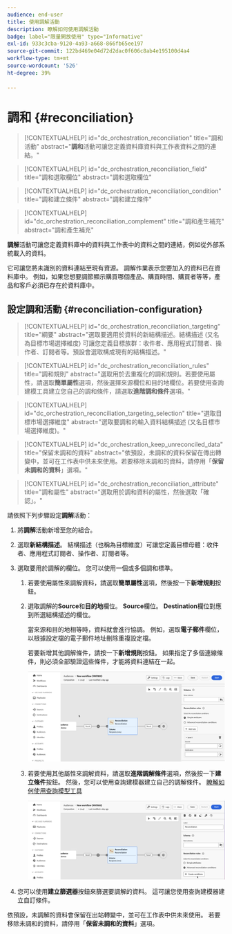 ```yaml
---
audience: end-user
title: 使用調解活動
description: 瞭解如何使用調解活動
badge: label="限量開放使用" type="Informative"
exl-id: 933c3cba-9120-4a93-a668-866fb65ee197
source-git-commit: 122bd469e04d72d2dac0f606c8ab4e195100d4a4
workflow-type: tm+mt
source-wordcount: '526'
ht-degree: 39%

---
```


# 調和 {#reconciliation}

>[!CONTEXTUALHELP]
>id="dc_orchestration_reconciliation"
>title="調和活動"
>abstract="**調和**&#x200B;活動可讓您定義資料庫資料與工作表資料之間的連結。"

>[!CONTEXTUALHELP]
>id="dc_orchestration_reconciliation_field"
>title="調和選取欄位"
>abstract="調和選取欄位"

>[!CONTEXTUALHELP]
>id="dc_orchestration_reconciliation_condition"
>title="調和建立條件"
>abstract="調和建立條件"

>[!CONTEXTUALHELP]
>id="dc_orchestration_reconciliation_complement"
>title="調和產生補充"
>abstract="調和產生補充"

**調解**&#x200B;活動可讓您定義資料庫中的資料與工作表中的資料之間的連結，例如從外部系統載入的資料。

<!--For example, the **Reconciliation** activity can be placed after a **Load file** activity to import non-standard data into the database. In this case, the **Reconciliation** activity lets you define the link between the data in the Adobe Campaign database and the data in the work table.-->

它可讓您將未識別的資料連結至現有資源。 調解作業表示您要加入的資料已在資料庫中。 例如，如果您想要調節顯示購買哪個產品、購買時間、購買者等等，產品和客戶必須已存在於資料庫中。

## 設定調和活動 {#reconciliation-configuration}

>[!CONTEXTUALHELP]
>id="dc_orchestration_reconciliation_targeting"
>title="綱要"
>abstract="選取要適用於資料的新結構描述。結構描述 (又名為目標市場選擇維度) 可讓您定義目標族群：收件者、應用程式訂閱者、操作者、訂閱者等。預設會選取構成現有的結構描述。"

>[!CONTEXTUALHELP]
>id="dc_orchestration_reconciliation_rules"
>title="調和規則"
>abstract="選取用於去重複化的調和規則。若要使用屬性，請選取&#x200B;**簡單屬性**&#x200B;選項，然後選擇來源欄位和目的地欄位。若要使用查詢建模工具建立您自己的調和條件，請選取&#x200B;**進階調和條件**&#x200B;選項。"

>[!CONTEXTUALHELP]
>id="dc_orchestration_reconciliation_targeting_selection"
>title="選取目標市場選擇維度"
>abstract="選取要調和的輸入資料結構描述 (又名目標市場選擇維度)。"

>[!CONTEXTUALHELP]
>id="dc_orchestration_keep_unreconciled_data"
>title="保留未調和的資料"
>abstract="依預設，未調和的資料保留在傳出轉變中，並可在工作表中供未來使用。若要移除未調和的資料，請停用「**保留未調和的資料**」選項。"

>[!CONTEXTUALHELP]
>id="dc_orchestration_reconciliation_attribute"
>title="調和屬性"
>abstract="選取用於調和資料的屬性，然後選取「確認」。"

請依照下列步驟設定&#x200B;**調解**&#x200B;活動：

1. 將&#x200B;**調解**&#x200B;活動新增至您的組合。

1. 選取&#x200B;**新結構描述**。 結構描述（也稱為目標維度）可讓您定義目標母體：收件者、應用程式訂閱者、操作者、訂閱者等。

1. 選取要用於調解的欄位。 您可以使用一個或多個調和標準。

   1. 若要使用屬性來調解資料，請選取&#x200B;**簡單屬性**&#x200B;選項，然後按一下&#x200B;**新增規則**&#x200B;按鈕。
   1. 選取調解的&#x200B;**Source**&#x200B;和&#x200B;**目的地**&#x200B;欄位。 **Source**&#x200B;欄位。 **Destination**&#x200B;欄位對應到所選結構描述的欄位。

      當來源和目的地相等時，資料就會進行協調。 例如，選取&#x200B;**電子郵件**&#x200B;欄位，以根據設定檔的電子郵件地址刪除重複設定檔。

      若要新增其他調解條件，請按一下&#x200B;**新增規則**&#x200B;按鈕。 如果指定了多個連線條件，則必須全部驗證這些條件，才能將資料連結在一起。

      ![](../assets/reconciliation-rules.png)

   1. 若要使用其他屬性來調解資料，請選取&#x200B;**進階調解條件**&#x200B;選項，然後按一下&#x200B;**建立條件**&#x200B;按鈕。 然後，您可以使用查詢建模器建立自己的調解條件。 [瞭解如何使用查詢模型工具](../../query/query-modeler-overview.md)

      ![](../assets/reconciliation-advanced.png)

1. 您可以使用&#x200B;**建立篩選器**&#x200B;按鈕來篩選要調解的資料。 這可讓您使用查詢建模器建立自訂條件。

依預設，未調解的資料會保留在出站轉變中，並可在工作表中供未來使用。 若要移除未調和的資料，請停用「**保留未調和的資料**」選項。

<!--
## Example {#reconciliation-example}

The following example demonstrates a workflow that creates an audience of profiles directly from an imported file containing new clients. It is made up of the following activities:

The workflow is designed as follows:

![](../assets/workflow-reconciliation-sample-1.0.png)

 
It is built with the following activities:

* A [Load file](load-file.md) activity uploads a file containing profiles data that were extracted from an external tool.

    For example:

    ```
    lastname;firstname;email;birthdate;
    JACKMAN;Megan;megan.jackman@testmail.com;07/08/1975;
    PHILLIPS;Edward;phillips@testmail.com;09/03/1986;
    WEAVER;Justin;justin_w@testmail.com;11/15/1990;
    MARTIN;Babe;babeth_martin@testmail.net;11/25/1964;
    REESE;Richard;rreese@testmail.com;02/08/1987;
    ```

* A **Reconciliation** activity which identifies the incoming data as profiles, by using the **email** and **Date of birth** fields as reconciliation criteria.

    ![](../assets/workflow-reconciliation-sample-1.1.png)

* A [Save audience](save-audience.md) activity to create a new audience based on these updates. You can also replace the **Save audience** activity by an **End** activity if no specific audience needs to be created or updated. Recipient profiles are updated in any case when you run the workflow.


## Compatibility {#reconciliation-compat}

The **Reconciliation** activity does not exist in the Client console. All **Enrichments** activities created in the Client console with the reconciliation options enabled are displayed as **Reconciliation** activities in Campaign Web user interface.
-->
